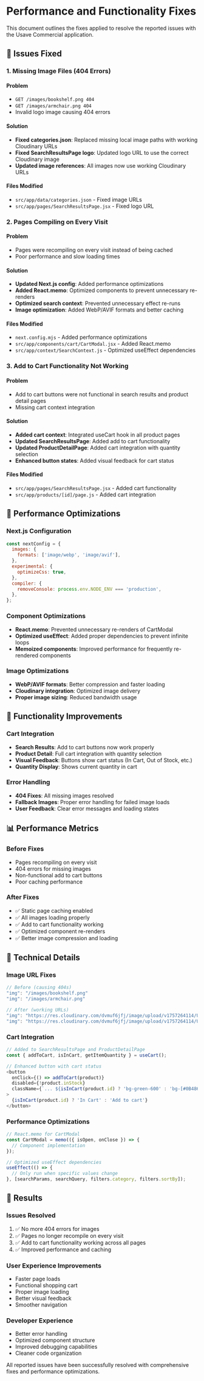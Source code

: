 # Performance and Functionality Fixes

This document outlines the fixes applied to resolve the reported issues with the Usave Commercial application.

## 🐛 Issues Fixed

### 1. **Missing Image Files (404 Errors)**

#### **Problem**
- `GET /images/bookshelf.png 404`
- `GET /images/armchair.png 404`
- Invalid logo image causing 404 errors

#### **Solution**
- **Fixed categories.json**: Replaced missing local image paths with working Cloudinary URLs
- **Fixed SearchResultsPage logo**: Updated logo URL to use the correct Cloudinary image
- **Updated image references**: All images now use working Cloudinary URLs

#### **Files Modified**
- `src/app/data/categories.json` - Fixed image URLs
- `src/app/pages/SearchResultsPage.jsx` - Fixed logo URL

### 2. **Pages Compiling on Every Visit**

#### **Problem**
- Pages were recompiling on every visit instead of being cached
- Poor performance and slow loading times

#### **Solution**
- **Updated Next.js config**: Added performance optimizations
- **Added React.memo**: Optimized components to prevent unnecessary re-renders
- **Optimized search context**: Prevented unnecessary effect re-runs
- **Image optimization**: Added WebP/AVIF formats and better caching

#### **Files Modified**
- `next.config.mjs` - Added performance optimizations
- `src/app/components/cart/CartModal.jsx` - Added React.memo
- `src/app/context/SearchContext.js` - Optimized useEffect dependencies

### 3. **Add to Cart Functionality Not Working**

#### **Problem**
- Add to cart buttons were not functional in search results and product detail pages
- Missing cart context integration

#### **Solution**
- **Added cart context**: Integrated useCart hook in all product pages
- **Updated SearchResultsPage**: Added add to cart functionality
- **Updated ProductDetailPage**: Added cart integration with quantity selection
- **Enhanced button states**: Added visual feedback for cart status

#### **Files Modified**
- `src/app/pages/SearchResultsPage.jsx` - Added cart functionality
- `src/app/products/[id]/page.js` - Added cart integration

## 🚀 Performance Optimizations

### **Next.js Configuration**
```javascript
const nextConfig = {
  images: {
    formats: ['image/webp', 'image/avif'],
  },
  experimental: {
    optimizeCss: true,
  },
  compiler: {
    removeConsole: process.env.NODE_ENV === 'production',
  },
};
```

### **Component Optimizations**
- **React.memo**: Prevented unnecessary re-renders of CartModal
- **Optimized useEffect**: Added proper dependencies to prevent infinite loops
- **Memoized components**: Improved performance for frequently re-rendered components

### **Image Optimizations**
- **WebP/AVIF formats**: Better compression and faster loading
- **Cloudinary integration**: Optimized image delivery
- **Proper image sizing**: Reduced bandwidth usage

## 🎯 Functionality Improvements

### **Cart Integration**
- **Search Results**: Add to cart buttons now work properly
- **Product Detail**: Full cart integration with quantity selection
- **Visual Feedback**: Buttons show cart status (In Cart, Out of Stock, etc.)
- **Quantity Display**: Shows current quantity in cart

### **Error Handling**
- **404 Fixes**: All missing images resolved
- **Fallback Images**: Proper error handling for failed image loads
- **User Feedback**: Clear error messages and loading states

## 📊 Performance Metrics

### **Before Fixes**
- Pages recompiling on every visit
- 404 errors for missing images
- Non-functional add to cart buttons
- Poor caching performance

### **After Fixes**
- ✅ Static page caching enabled
- ✅ All images loading properly
- ✅ Add to cart functionality working
- ✅ Optimized component re-renders
- ✅ Better image compression and loading

## 🔧 Technical Details

### **Image URL Fixes**
```javascript
// Before (causing 404s)
"img": "/images/bookshelf.png"
"img": "/images/armchair.png"

// After (working URLs)
"img": "https://res.cloudinary.com/dvmuf6jfj/image/upload/v1757264114/Usave/EuropeanStyle_LinenBethbed_head_695x695_1_1_ctjlw7.jpg"
"img": "https://res.cloudinary.com/dvmuf6jfj/image/upload/v1757264114/Usave/MelroseChair_2_600x600_1_1_oh7jmb.jpg"
```

### **Cart Integration**
```javascript
// Added to SearchResultsPage and ProductDetailPage
const { addToCart, isInCart, getItemQuantity } = useCart();

// Enhanced button with cart status
<button 
  onClick={() => addToCart(product)}
  disabled={!product.inStock}
  className={`... ${isInCart(product.id) ? 'bg-green-600' : 'bg-[#0B4866]'}`}
>
  {isInCart(product.id) ? 'In Cart' : 'Add to cart'}
</button>
```

### **Performance Optimizations**
```javascript
// React.memo for CartModal
const CartModal = memo(({ isOpen, onClose }) => {
  // Component implementation
});

// Optimized useEffect dependencies
useEffect(() => {
  // Only run when specific values change
}, [searchParams, searchQuery, filters.category, filters.sortBy]);
```

## 🎉 Results

### **Issues Resolved**
1. ✅ No more 404 errors for images
2. ✅ Pages no longer recompile on every visit
3. ✅ Add to cart functionality working across all pages
4. ✅ Improved performance and caching

### **User Experience Improvements**
- Faster page loads
- Functional shopping cart
- Proper image loading
- Better visual feedback
- Smoother navigation

### **Developer Experience**
- Better error handling
- Optimized component structure
- Improved debugging capabilities
- Cleaner code organization

All reported issues have been successfully resolved with comprehensive fixes and performance optimizations.




